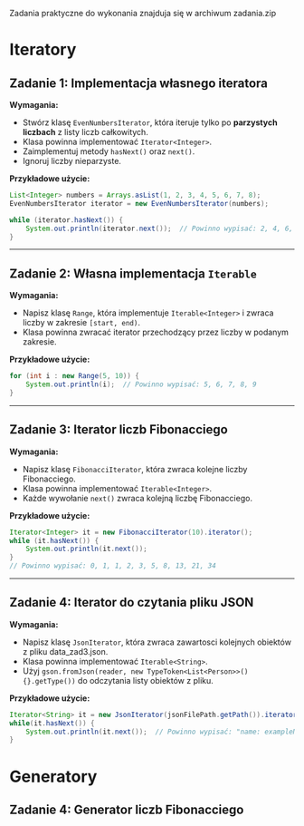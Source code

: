 Zadania praktyczne do wykonania znajduja się w archiwum zadania.zip

# Iteratory

## Zadanie 1: Implementacja własnego iteratora

**Wymagania:**
- Stwórz klasę `EvenNumbersIterator`, która iteruje tylko po **parzystych liczbach** z listy liczb całkowitych.
- Klasa powinna implementować `Iterator<Integer>`.
- Zaimplementuj metody `hasNext()` oraz `next()`.
- Ignoruj liczby nieparzyste.

**Przykładowe użycie:**
```java
List<Integer> numbers = Arrays.asList(1, 2, 3, 4, 5, 6, 7, 8);
EvenNumbersIterator iterator = new EvenNumbersIterator(numbers);

while (iterator.hasNext()) {
    System.out.println(iterator.next());  // Powinno wypisać: 2, 4, 6, 8
}
```

---

## Zadanie 2: Własna implementacja `Iterable`

**Wymagania:**
- Napisz klasę `Range`, która implementuje `Iterable<Integer>` i zwraca liczby w zakresie `[start, end)`.
- Klasa powinna zwracać iterator przechodzący przez liczby w podanym zakresie.

**Przykładowe użycie:**
```java
for (int i : new Range(5, 10)) {
    System.out.println(i);  // Powinno wypisać: 5, 6, 7, 8, 9
}
```
---

## Zadanie 3: Iterator liczb Fibonacciego

**Wymagania:**
- Napisz klasę `FibonacciIterator`, która zwraca kolejne liczby Fibonacciego.
- Klasa powinna implementować `Iterable<Integer>`.
- Każde wywołanie `next()` zwraca kolejną liczbę Fibonacciego.

**Przykładowe użycie:**
```java
Iterator<Integer> it = new FibonacciIterator(10).iterator();
while (it.hasNext()) {
    System.out.println(it.next());  
}
// Powinno wypisać: 0, 1, 1, 2, 3, 5, 8, 13, 21, 34
```
---

## Zadanie 4: Iterator do czytania pliku JSON

**Wymagania:**
- Napisz klasę `JsonIterator`, która zwraca zawartosci kolejnych obiektów z pliku data_zad3.json.
- Klasa powinna implementować `Iterable<String>`.
- Użyj ```gson.fromJson(reader, new TypeToken<List<Person>>() {}.getType())``` do odczytania listy obiektów z pliku.

**Przykładowe użycie:**
```java
Iterator<String> it = new JsonIterator(jsonFilePath.getPath()).iterator();
while(it.hasNext()) {
    System.out.println(it.next());  // Powinno wypisać: "name: exampleName age: exampleAge city: exampleCity"
}
```
# Generatory

## Zadanie 4: Generator liczb Fibonacciego

